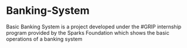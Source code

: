 # Banking-System
Basic Banking System is a project developed under the #GRIP internship program provided by the Sparks Foundation which shows the basic operations of a banking system
